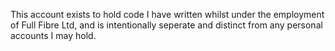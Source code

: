 This account exists to hold code I have written whilst under the employment of Full Fibre Ltd, and is intentionally seperate and distinct from any personal accounts I may hold.

